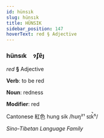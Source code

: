 ```yaml
---
id: hünsık
slug: hünsık
title: HÜNSIK
sidebar_position: 147
hoverText: red § Adjective
---
```


### hünsık&emsp;<span kind="abugida">ɂ̃ʄɐ̑ȷ</span>

*red* **§** Adjective

**Verb**: to be red

**Noun**: redness

**Modifier**: red

Cantonese 紅色 hung sik /hʊŋ²¹ sɪk̚⁵/

*Sino-Tibetan Language Family*
